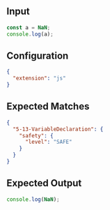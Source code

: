 
## Input
```javascript input
const a = NaN;
console.log(a);
```

## Configuration
```json configuration
{
  "extension": "js"
}
```

## Expected Matches
```json expected matches
{
  "5-13-VariableDeclaration": {
    "safety": {
      "level": "SAFE"
    }
  }
}
```

## Expected Output
```javascript expected output
console.log(NaN);
```
